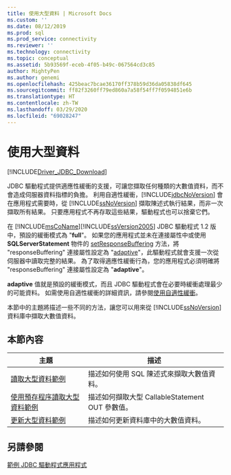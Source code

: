 ```yaml
---
title: 使用大型資料 | Microsoft Docs
ms.custom: ''
ms.date: 08/12/2019
ms.prod: sql
ms.prod_service: connectivity
ms.reviewer: ''
ms.technology: connectivity
ms.topic: conceptual
ms.assetid: 5b93569f-eceb-4f05-b49c-067564cd3c85
author: MightyPen
ms.author: genemi
ms.openlocfilehash: 425beac7bcae36170ff378b59d36da05838df645
ms.sourcegitcommit: ff82f3260ff79ed860a7a58f54ff7f0594851e6b
ms.translationtype: HT
ms.contentlocale: zh-TW
ms.lasthandoff: 03/29/2020
ms.locfileid: "69028247"
---
```

# <a name="working-with-large-data"></a>使用大型資料

[!INCLUDE[Driver_JDBC_Download](../../../includes/driver_jdbc_download.md)]

JDBC 驅動程式提供適應性緩衝的支援，可讓您擷取任何種類的大數值資料，而不會造成伺服器資料指標的負擔。 利用自適性緩衝，[!INCLUDE[jdbcNoVersion](../../../includes/jdbcnoversion_md.md)] 會在應用程式需要時，從 [!INCLUDE[ssNoVersion](../../../includes/ssnoversion-md.md)] 擷取陳述式執行結果，而非一次擷取所有結果。 只要應用程式不再存取這些結果，驅動程式也可以捨棄它們。  
  
在 [!INCLUDE[msCoName](../../../includes/msconame_md.md)][!INCLUDE[ssVersion2005](../../../includes/ssversion2005-md.md)] JDBC 驅動程式 1.2 版中，預設的緩衝模式為 "**full**"。 如果您的應用程式並未在連接屬性中或使用 **SQLServerStatement** 物件的 [setResponseBuffering](../../../connect/jdbc/reference/setresponsebuffering-method-sqlserverstatement.md) 方法，將 "responseBuffering" 連接屬性設定為 "[adaptive](../../../connect/jdbc/reference/sqlserverstatement-class.md)"，此驅動程式就會支援一次從伺服器中讀取完整的結果。 為了取得適應性緩衝行為，您的應用程式必須明確將 "responseBuffering" 連接屬性設定為 "**adaptive**"。  
  
**adaptive** 值就是預設的緩衝模式，而且 JDBC 驅動程式會在必要時緩衝處理最少的可能資料。 如需使用自適性緩衝的詳細資訊，請參閱[使用自適性緩衝](../../../connect/jdbc/using-adaptive-buffering.md)。  
  
本節中的主題將描述一些不同的方法，讓您可以用來從 [!INCLUDE[ssNoVersion](../../../includes/ssnoversion-md.md)] 資料庫中擷取大數值資料。  
  
## <a name="in-this-section"></a>本節內容  
  
| 主題                                                                                                                         | 描述                                                              |
| ----------------------------------------------------------------------------------------------------------------------------- | ------------------------------------------------------------------------ |
| [讀取大型資料範例](../../../connect/jdbc/code-samples/reading-large-data-sample.md)                                               | 描述如何使用 SQL 陳述式來擷取大數值資料。       |
| [使用預存程序讀取大型資料範例](../../../connect/jdbc/code-samples/reading-large-data-with-stored-procedures-sample.md) | 描述如何擷取大型 CallableStatement OUT 參數值。 |
| [更新大型資料範例](../../../connect/jdbc/code-samples/updating-large-data-sample.md)                                             | 描述如何更新資料庫中的大數值資料。                |
  
## <a name="see-also"></a>另請參閱

[範例 JDBC 驅動程式應用程式](../../../connect/jdbc/code-samples/sample-jdbc-driver-applications.md)  
  
